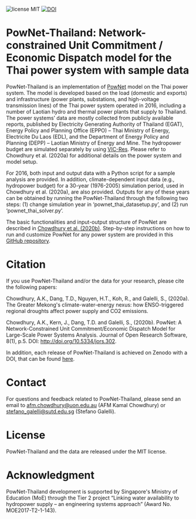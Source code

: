 ![license MIT](https://img.shields.io/github/license/kamal0013/PowNet) [![DOI](https://zenodo.org/badge/DOI/10.5281/zenodo.4040851.svg)](https://doi.org/10.5281/zenodo.4040851)
# PowNet-Thailand: Network-constrained Unit Commitment / Economic Dispatch model for the Thai power system with sample data
PowNet-Thailand is an implementation of [PowNet](https://github.com/kamal0013/PowNet) model on the Thai power system. The model is developed based on the load (domestic and exports) and infrastructure (power plants, substations, and high-voltage transmission lines) of the Thai power system operated in 2016, including a number of Laotian hydro and thermal power plants that supply to Thailand. The power systems’ data are mostly collected from publicly available reports, published by Electricity Generating Authority of Thailand (EGAT), Energy Policy and Planning Office (EPPO) – Thai Ministry of Energy, Electricite Du Laos (EDL), and the Department of Energy Policy and Planning (DEPP) – Laotian Ministry of Energy and Mine. The hydropower budget are simulated separately by using [VIC-Res](https://github.com/thanhiwer/VICRes). Please refer to Chowdhury et al. (2020a) for additional details on the power system and model setup.

For 2016, both input and output data with a Python script for a sample analysis are provided. In addition, climate-dependent input data (e.g., hydropower budget) for a 30-year (1976-2005) simulation period, used in Chowdhury et al. (2020a), are also provided. Outputs for any of these years can be obtained by running the PowNet-Thailand through the following two steps: (1) change simulation year in ‘pownet_thai_datasetup.py’, and (2) run ‘pownet_thai_solver.py’.

The basic functionalities and input-output structure of PowNet are described in [Chowdhury et al. (2020b)](https://openresearchsoftware.metajnl.com/articles/10.5334/jors.302/). Step-by-step instructions on how to run and customize PowNet for any power system are provided in this [GitHub repository](https://github.com/kamal0013/PowNet).

# Citation
If you use PowNet-Thailand and/or the data for your research, please cite the following papers:

Chowdhury, A.K., Dang, T.D., Nguyen, H.T., Koh, R., and Galelli, S., (2020a). The Greater Mekong's climate-water-energy nexus: how ENSO-triggered regional droughts affect power supply and CO2 emissions.

Chowdhury, A.K., Kern, J., Dang, T.D. and Galelli, S., (2020b). PowNet: A Network-Constrained Unit Commitment/Economic Dispatch Model for Large-Scale Power Systems Analysis. Journal of Open Research Software, 8(1), p.5. DOI: http://doi.org/10.5334/jors.302.

In addition, each release of PowNet-Thailand is achieved on Zenodo with a DOI, that can be found [here](https://zenodo.org/record/4040851#.X2iFQWhKguU).

# Contact
For questions and feedback related to PowNet-Thailand, please send an email to afm.chowdhury@uon.edu.au (AFM Kamal Chowdhury) or stefano_galelli@sutd.edu.sg (Stefano Galelli).

# License
PowNet-Thailand and the data are released under the MIT license.

# Acknowledgment	
PowNet-Thailand development is supported by Singapore's Ministry of Education (MoE) through the Tier 2 project “Linking water availability to hydropower supply – an engineering systems approach” (Award No. MOE2017-T2-1-143).
